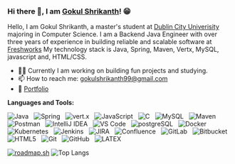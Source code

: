 ### Hi there 👋, I am [Gokul Shrikanth](https://gokulshrikanth.vercel.app/)! 😁
<!--
**rusty-sj/rusty-sj** is a ✨ _special_ ✨ repository because its `README.md` (this file) appears on your GitHub profile.
Here are some ideas to get you started:

- 🔭 I’m currently working on ...
- 🌱 I’m currently learning ...
- 👯 I’m looking to collaborate on ...
- 🤔 I’m looking for help with ...
- 💬 Ask me about ...
- 📫 How to reach me: ...
- 😄 Pronouns: ...
- ⚡ Fun fact: ...
- 🤔 I’m looking for help with Statistics
- 👯 I’m looking to collaborate on ...
-->

Hello, I am Gokul Shrikanth, a master's student at [Dublin City Univerisity](https://www.dcu.ie/) majoring in Computer Science. I am a Backend Java Engineer with over three years of experience in building reliable and scalable software at [Freshworks](https://freshworks.com) My technology stack is Java, Spring, Maven, Vertx, MySQL, javascript and, HTML/CSS.

- 🙇🏻 Currently I am working on building fun projects and studying.
- 📫 How to reach me: gokulshrikanth99@gmail.com
- 📝 [Portfolio](https://gokulshrikanth.vercel.app)

**Languages and Tools:**

![Java](https://img.shields.io/badge/-Java-black?logo=java&style=social)&nbsp;&nbsp;
![Spring](https://img.shields.io/badge/-Spring%20Framework-black?logo=spring&style=social)&nbsp;&nbsp;
![vert.x](https://img.shields.io/badge/-Vert.x-black?logo=vert.x&style=social)&nbsp;&nbsp;
![JavaScript](https://img.shields.io/badge/-JavaScript-black?logo=javascript&style=social)&nbsp;&nbsp;
![C](https://img.shields.io/badge/-C-black?logo=c&style=social)&nbsp;&nbsp;
![MySQL](https://img.shields.io/badge/-MySQL-black?logo=mysql&style=social)&nbsp;&nbsp;
![Maven](https://img.shields.io/badge/-Maven-black?logo=apache-maven&style=social)&nbsp;&nbsp;
![Postman](https://img.shields.io/badge/-Postman-black?logo=postman&style=social)&nbsp;&nbsp;
![IntelliJ IDEA](https://img.shields.io/badge/-IntelliJ%20IDEA-black?logo=intellij-idea&style=social)&nbsp;&nbsp;
![VS Code](https://img.shields.io/badge/-VS%20Code-black?logo=visual-studio-code&style=social)&nbsp;&nbsp;
![postgreSQL](https://img.shields.io/badge/-postgreSQL-black?logo=postgresql&style=social)&nbsp;&nbsp;
![Docker](https://img.shields.io/badge/-Docker-black?logo=docker&style=social)&nbsp;&nbsp;
![Kubernetes](https://img.shields.io/badge/-Kubernetes-black?logo=kubernetes&style=social)&nbsp;&nbsp;
![Jenkins](https://img.shields.io/badge/-Jenkins-black?logo=jenkins&style=social)&nbsp;&nbsp;
![JIRA](https://img.shields.io/badge/-JIRA-black?logo=jira&style=social)&nbsp;&nbsp;
![Confluence](https://img.shields.io/badge/-Confluence-black?logo=confluence&style=social)&nbsp;&nbsp;
![GitLab](https://img.shields.io/badge/-GitLab-black?logo=gitlab&style=social)&nbsp;&nbsp;
![Bitbucket](https://img.shields.io/badge/-Bitbucket-black?logo=bitbucket&style=social)&nbsp;&nbsp;
![HTML5](https://img.shields.io/badge/-HTML5-black?logo=html5&style=social)&nbsp;&nbsp;
![Git](https://img.shields.io/badge/-Git-black?logo=git&style=social)&nbsp;&nbsp;
![GitHub](https://img.shields.io/badge/-GitHub-black?logo=github&style=social)&nbsp;&nbsp;
![LATEX](https://img.shields.io/badge/-LATEX-black?logo=latex&style=social)&nbsp;&nbsp;

<!-- ![Gokul's Github Stats](https://github-readme-stats.vercel.app/api?username=GokulShrikanth&count_private=true&show_icons=true&include_all_commits=true) -->
[![roadmap.sh](https://roadmap.sh/card/wide/65e5e6378947e435e7791322?variant=dark)](https://roadmap.sh)
![Top Langs](https://github-readme-stats.vercel.app/api/top-langs/?username=GokulShrikanth&hide=TeX&layout=compact)
